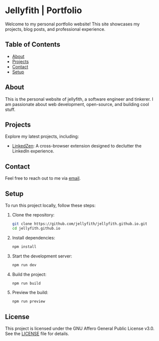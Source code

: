 # Jellyfith | Portfolio

Welcome to my personal portfolio website! This site showcases my projects, blog posts, and professional experience.

## Table of Contents

- [About](#about)
- [Projects](#projects)
- [Contact](#contact)
- [Setup](#setup)

## About

This is the personal website of jellyfith, a software engineer and tinkerer. I am passionate about web development, open-source, and building cool stuff.

## Projects

Explore my latest projects, including:

- [LinkedZen](https://jellyfith.github.io/projects/linkedzen): A cross-browser extension designed to declutter the LinkedIn experience.

## Contact

Feel free to reach out to me via [email](mailto:contact@bashwebdev.com).

## Setup

To run this project locally, follow these steps:

1. Clone the repository:

   ```sh
   git clone https://github.com/jellyfith/jellyfith.github.io.git
   cd jellyfith.github.io
   ```

2. Install dependencies:

   ```sh
   npm install
   ```

3. Start the development server:

   ```sh
   npm run dev
   ```

4. Build the project:

   ```sh
   npm run build
   ```

5. Preview the build:
   ```sh
   npm run preview
   ```

## License

This project is licensed under the GNU Affero General Public License v3.0. See the [LICENSE](LICENSE) file for details.
